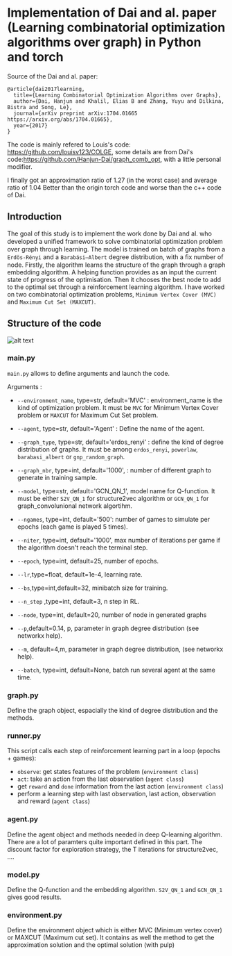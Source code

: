 # Implementation of Dai and al. paper (Learning combinatorial optimization algorithms over graph) in Python and torch

Source of the Dai and al. paper:

```
@article{dai2017learning,
  title={Learning Combinatorial Optimization Algorithms over Graphs},
  author={Dai, Hanjun and Khalil, Elias B and Zhang, Yuyu and Dilkina, Bistra and Song, Le},
  journal={arXiv preprint arXiv:1704.01665 https://arxiv.org/abs/1704.01665},
  year={2017}
}
```

The code is mainly refered to Louis's code: https://github.com/louisv123/COLGE, some details are from Dai's code:https://github.com/Hanjun-Dai/graph_comb_opt, with a little personal modifier.

I finally got an approximation ratio of 1.27 (in the worst case) and average ratio of 1.04 
Better than the origin torch code and worse than the c++ code of Dai.

## Introduction

The goal of this study is to implement the work done by Dai and al. who developed a uniﬁed framework to solve combinatorial optimization problem over graph through learning. The model is trained on batch of graphs from a `Erdös-Rényi` and a `Barabási–Albert` degree distribution, with a ﬁx number of node. Firstly, the algorithm learns the structure of the graph through a graph embedding algorithm. A helping function provides as an input the current state of progress of the optimisation. Then it chooses the best node to add to the optimal set through a reinforcement learning algorithm. I have worked on two combinatorial optimization problems, `Minimum Vertex Cover (MVC) ` and `Maximum Cut Set (MAXCUT)`.

## Structure of the code


![alt text](https://raw.githubusercontent.com/louisv123/COLGE/master/utils/structure.png)

### main.py

`main.py` allows to define arguments and launch the code.

Arguments : 

- `--environment_name`, type=str, default='MVC' : environment_name is the kind of optimization problem. It must be `MVC` for Minimum Vertex Cover problem or `MAXCUT` for Maximum Cut Set problem.
    
- `--agent`, type=str,  default='Agent' : Define the name of the agent.

- `--graph_type`, type=str, default='erdos_renyi' : define the kind of degree distribution of graphs. It must be among `erdos_renyi`, `powerlaw`, `barabasi_albert` or `gnp_random_graph`.

- `--graph_nbr`, type=int, default='1000', : number of different graph to generate in training sample.

- `--model`, type=str, default='GCN_QN_1', model name for Q-function. It must be either `S2V_QN_1` for structure2vec algorithm or `GCN_QN_1` for graph_convolunional network algortihm.

- `--ngames`, type=int, default='500': number of games to simulate per epochs (each game is played 5 times).

- `--niter`, type=int, default='1000', max number of iterations per game if the algorithm doesn't reach the terminal step.

- `--epoch`, type=int, default=25, number of epochs.

- `--lr`,type=float, default=1e-4, learning rate.

- `--bs`,type=int,default=32, minibatch size for training.

- `--n_step` ,type=int, default=3, n step in RL.

- `--node`, type=int, default=20, number of node in generated graphs

- `--p`,default=0.14, p, parameter in graph degree distribution (see networkx help).

- `--m`, default=4,m, parameter in graph degree distribution, (see networkx help).

- `--batch`, type=int, default=None, batch run several agent at the same time.

### graph.py

Define the graph object, espacially the kind of degree distribution and the methods.

### runner.py 

This script calls each step of reinforcement learning part in a loop (epochs + games):
  - `observe`: get states features of the problem (`environment class`)
  - `act`: take an action from the last observation (`agent class`)
  - get `reward` and `done` information from the last action (`environment class`)
  - perform a learning step with last observation, last action, observation and reward  (`agent class`)
  
### agent.py

Define the agent object and methods needed in deep Q-learning algorithm.
There are a lot of paramters quite important defined in this part. The discount factor for exploration strategy, the T iterations for structure2vec, ....

### model.py

Define the Q-function and the embedding algorithm. `S2V_QN_1` and `GCN_QN_1` gives good results.

### environment.py

Define the environment object which is either MVC (Minimum vertex cover) or MAXCUT (Maximum cut set).
It contains as well the method to get the approximation solution and the optimal solution (with pulp)

  


